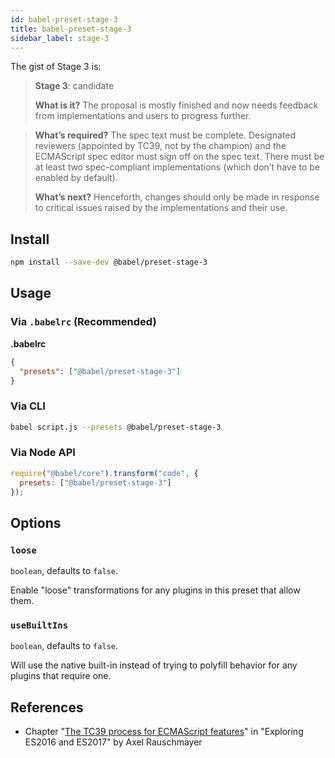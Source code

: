 ```yaml
---
id: babel-preset-stage-3
title: babel-preset-stage-3
sidebar_label: stage-3
---
```


The gist of Stage 3 is:

> **Stage 3**: candidate
>
> **What is it?** The proposal is mostly finished and now needs feedback from implementations and users to progress further.

> **What’s required?** The spec text must be complete. Designated reviewers (appointed by TC39, not by the champion) and the ECMAScript spec editor must sign off on the spec text. There must be at least two spec-compliant implementations (which don’t have to be enabled by default).
>
> **What’s next?** Henceforth, changes should only be made in response to critical issues raised by the implementations and their use.

## Install

```sh
npm install --save-dev @babel/preset-stage-3
```

## Usage

### Via `.babelrc` (Recommended)

**.babelrc**

```json
{
  "presets": ["@babel/preset-stage-3"]
}
```

### Via CLI

```sh
babel script.js --presets @babel/preset-stage-3
```

### Via Node API

```javascript
require("@babel/core").transform("code", {
  presets: ["@babel/preset-stage-3"]
});
```

## Options

### `loose`

`boolean`, defaults to `false`.

Enable "loose" transformations for any plugins in this preset that allow them.

### `useBuiltIns`

`boolean`, defaults to `false`.

Will use the native built-in instead of trying to polyfill behavior for any plugins that require one.

## References

- Chapter "[The TC39 process for ECMAScript features](http://exploringjs.com/es2016-es2017/ch_tc39-process.html)" in "Exploring ES2016 and ES2017" by Axel Rauschmayer

